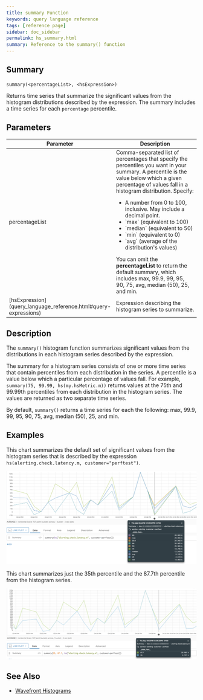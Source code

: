 ```yaml
---
title: summary Function
keywords: query language reference
tags: [reference page]
sidebar: doc_sidebar
permalink: hs_summary.html
summary: Reference to the summary() function
---
```

## Summary
```
summary(<percentageList>, <hsExpression>)
```

Returns time series that summarize the significant values from the histogram distributions described by the expression. The summary includes a time series for each `percentage` percentile. 

## Parameters


<table style="width: 100%;">
<thead>
<tr><th width="30%">Parameter</th><th width="70%">Description</th></tr>
</thead>
<tbody>
<tr>
<td markdown="span"> percentageList</td>
<td>Comma-separated list of percentages that specify the percentiles you want in your summary. 
A percentile is the value below which a given percentage of values fall in a histogram distribution. Specify:
<ul>
<li>A number from 0 to 100, inclusive. May include a decimal point.</li>
<li markdown="span">`max` (equivalent to 100)</li>
<li markdown="span">`median` (equivalent to 50)</li>
<li markdown="span">`min` (equivalent to 0)</li>
<li markdown="span">`avg` (average of the distribution's values) </li>
</ul>
You can omit the <strong>percentageList</strong> to return the default summary, which includes max, 99.9, 99, 95, 90, 75, avg, median (50), 25, and min.
</td>
</tr>
<tr>
<td markdown="span">[hsExpression](query_language_reference.html#query-expressions)</td>
<td markdown="span">Expression describing the histogram series to summarize.</td></tr>
</tbody>
</table>


## Description

The `summary()` histogram function summarizes significant values from the distributions in each histogram series described by the expression. 

The summary for a histogram series consists of one or more time series that contain percentiles from each distribution in the series.
A percentile is a value below which a particular percentage of values fall. For example, `summary(75, 99.99, hs(my.hsMetric.m))` returns values at the 75th and 99.99th percentiles from each distribution in the histogram series. The values are returned as two separate time series.

By default, `summary()` returns a time series for each the following: max, 99.9, 99, 95, 90, 75, avg, median (50), 25, and min. 


## Examples

This chart summarizes the default set of significant values from the histogram series that is described by the expression `hs(alerting.check.latency.m, customer="perftest")`. 

![hs_summary_default](images/hs_summary_default.png)

This chart summarizes just the 35th percentile and the 87.7th percentile from the histogram series. 

![hs_summary_nondefault](images/hs_summary_nondefault.png)


## See Also

* [Wavefront Histograms](proxies_histograms.html)
